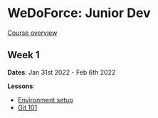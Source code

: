 # WeDoForce: Junior Dev

[Course overview](https://github.com/wedoforce/sf-dev-101-practice/tree/course-overview)

## Week 1

**Dates**: Jan 31st 2022 - Feb 6th 2022

**Lessons**:
- [Environment setup](https://github.com/wedoforce/sf-dev-101-practice/tree/lessons/environment-check)
- [Git 101](https://github.com/wedoforce/sf-dev-101-practice/tree/lessons/git-101)

